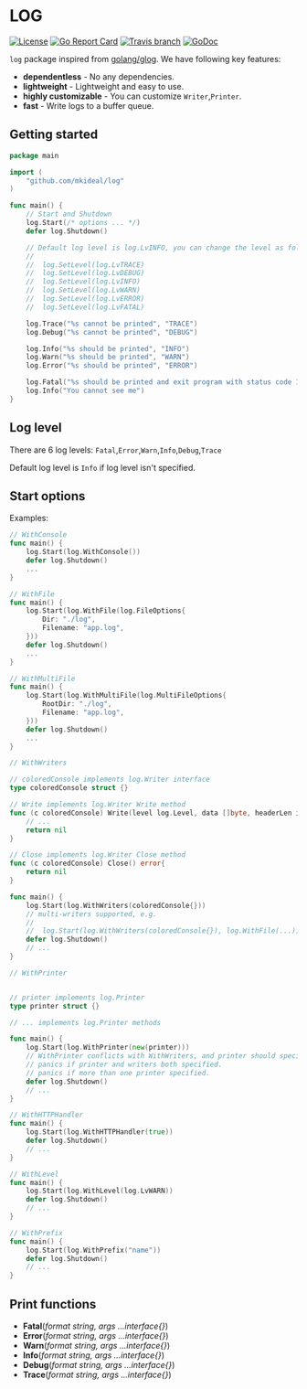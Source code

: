 LOG
===

[![License](http://img.shields.io/badge/license-mit-blue.svg?style=flat-square)](https://raw.githubusercontent.com/mkideal/log/master/LICENSE)
[![Go Report Card](https://goreportcard.com/badge/github.com/mkideal/log)](https://goreportcard.com/report/github.com/mkideal/log)
[![Travis branch](https://img.shields.io/travis/mkideal/log/master.svg)](https://travis-ci.org/mkideal/log)
[![GoDoc](https://godoc.org/github.com/mkideal/log?status.svg)](https://godoc.org/github.com/mkideal/log)

`log` package inspired from [golang/glog](https://github.com/golang/glog). We have following key features:

-	**dependentless** - No any dependencies.
-	**lightweight** - Lightweight and easy to use.
-	**highly customizable** - You can customize `Writer`,`Printer`.
-	**fast** - Write logs to a buffer queue.

Getting started
---------------

```go
package main

import (
	"github.com/mkideal/log"
)

func main() {
	// Start and Shutdown
	log.Start(/* options ... */)
	defer log.Shutdown()

	// Default log level is log.LvINFO, you can change the level as following:
	//
	//	log.SetLevel(log.LvTRACE)
	// 	log.SetLevel(log.LvDEBUG)
	// 	log.SetLevel(log.LvINFO)
	// 	log.SetLevel(log.LvWARN)
	// 	log.SetLevel(log.LvERROR)
	// 	log.SetLevel(log.LvFATAL)

	log.Trace("%s cannot be printed", "TRACE")
	log.Debug("%s cannot be printed", "DEBUG")

	log.Info("%s should be printed", "INFO")
	log.Warn("%s should be printed", "WARN")
	log.Error("%s should be printed", "ERROR")

	log.Fatal("%s should be printed and exit program with status code 1", "FATAL")
	log.Info("You cannot see me")
}
```

Log level
---------

There are 6 log levels: `Fatal`,`Error`,`Warn`,`Info`,`Debug`,`Trace`

Default log level is `Info` if log level isn't specified.

Start options
-------------

Examples:

```go
// WithConsole
func main() {
	log.Start(log.WithConsole())
	defer log.Shutdown()
	...
}
```

```go
// WithFile
func main() {
	log.Start(log.WithFile(log.FileOptions{
		Dir: "./log",
		Filename: "app.log",
	}))
	defer log.Shutdown()
	...
}
```

```go
// WithMultiFile
func main() {
	log.Start(log.WithMultiFile(log.MultiFileOptions{
		RootDir: "./log",
		Filename: "app.log",
	}))
	defer log.Shutdown()
	...
}
```

```go
// WithWriters

// coloredConsole implements log.Writer interface
type coloredConsole struct {}

// Write implements log.Writer Write method
func (c coloredConsole) Write(level log.Level, data []byte, headerLen int) error {
	// ...
	return nil
}

// Close implements log.Writer Close method
func (c coloredConsole) Close() error{
	return nil
}

func main() {
	log.Start(log.WithWriters(coloredConsole{}))
	// multi-writers supported, e.g.
	//
	//	log.Start(log.WithWriters(coloredConsole{}), log.WithFile(...))
	defer log.Shutdown()
	// ...
}
```

```go
// WithPrinter


// printer implements log.Printer
type printer struct {}

// ... implements log.Printer methods

func main() {
	log.Start(log.WithPrinter(new(printer)))
	// WithPrinter conflicts with WithWriters, and printer should specified once.
	// panics if printer and writers both specified.
	// panics if more than one printer specified.
	defer log.Shutdown()
	// ...
}
```

```go
// WithHTTPHandler
func main() {
	log.Start(log.WithHTTPHandler(true))
	defer log.Shutdown()
	// ...
}
```

```go
// WithLevel
func main() {
	log.Start(log.WithLevel(log.LvWARN))
	defer log.Shutdown()
	// ...
}
```

```go
// WithPrefix
func main() {
	log.Start(log.WithPrefix("name"))
	defer log.Shutdown()
	// ...
}
```
Print functions
---------------

-	**Fatal**\(*format string, args ...interface{}*)
-	**Error**\(*format string, args ...interface{}*)
-	**Warn**\(*format string, args ...interface{}*)
-	**Info**\(*format string, args ...interface{}*)
-	**Debug**\(*format string, args ...interface{}*)
-	**Trace**\(*format string, args ...interface{}*)
